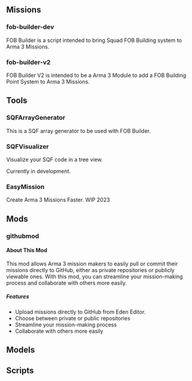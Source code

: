 ## Missions
### fob-builder-dev
FOB Builder is a script intended to bring Squad FOB Building system to Arma 3 Missions. 
### fob-builder-v2
FOB Builder V2 is intended to be a Arma 3 Module to add a FOB Building Point System to Arma 3 Missions.

## Tools
### SQFArrayGenerator
This is a SQF array generator to be used with FOB Builder.
### SQFVisualizer
Visualize your SQF code in a tree view.

Currently in development.
### EasyMission
Create Arma 3 Missions Faster. WIP 2023

## Mods
### githubmod
#### About This Mod

This mod allows Arma 3 mission makers to easily pull or commit their missions directly to GitHub, either as private repositories or publicly viewable ones. With this mod, you can streamline your mission-making process and collaborate with others more easily.

##### Features

- Upload missions directly to GitHub from Eden Editor.
- Choose between private or public repositories
- Streamline your mission-making process
- Collaborate with others more easily

## Models

## Scripts

